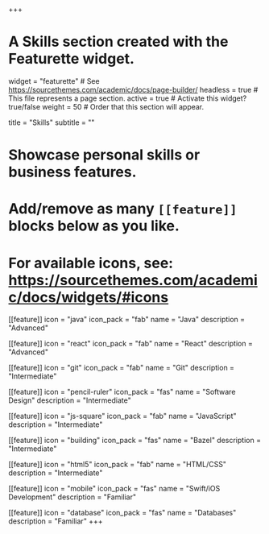 +++
# A Skills section created with the Featurette widget.
widget = "featurette"  # See https://sourcethemes.com/academic/docs/page-builder/
headless = true  # This file represents a page section.
active = true  # Activate this widget? true/false
weight = 50  # Order that this section will appear.

title = "Skills"
subtitle = ""

# Showcase personal skills or business features.
#
# Add/remove as many `[[feature]]` blocks below as you like.
#
# For available icons, see: https://sourcethemes.com/academic/docs/widgets/#icons

[[feature]]
  icon = "java"
  icon_pack = "fab"
  name = "Java"
  description = "Advanced"

[[feature]]
  icon = "react"
  icon_pack = "fab"
  name = "React"
  description = "Advanced"

[[feature]]
  icon = "git"
  icon_pack = "fab"
  name = "Git"
  description = "Intermediate"

[[feature]]
  icon = "pencil-ruler"
  icon_pack = "fas"
  name = "Software Design"
  description = "Intermediate"

[[feature]]
  icon = "js-square"
  icon_pack = "fab"
  name = "JavaScript"
  description = "Intermediate"

[[feature]]
  icon = "building"
  icon_pack = "fas"
  name = "Bazel"
  description = "Intermediate"

[[feature]]
  icon = "html5"
  icon_pack = "fab"
  name = "HTML/CSS"
  description = "Intermediate"

[[feature]]
  icon = "mobile"
  icon_pack = "fas"
  name = "Swift/iOS Development"
  description = "Familiar"

[[feature]]
  icon = "database"
  icon_pack = "fas"
  name = "Databases"
  description = "Familiar"
+++